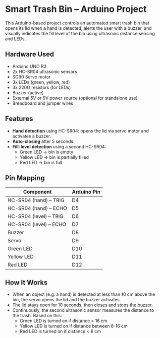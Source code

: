 # Smart Trash Bin – Arduino Project

This Arduino-based project controls an automated smart trash bin that opens its lid when a hand is detected, alerts the user with a buzzer, and visually indicates the fill level of the bin using ultrasonic distance sensing and LEDs.

## Hardware Used

- Arduino UNO R3
- 2x HC-SR04 ultrasonic sensors
- SG90 Servo motor
- 3x LEDs (green, yellow, red)
- 3x 220Ω resistors (for LEDs)
- Buzzer (active)
- External 5V or 9V power source (optional for standalone use)
- Breadboard and jumper wires

## Features

- **Hand detection** using HC-SR04: opens the lid via servo motor and activates a buzzer.
- **Auto-closing** after 5 seconds.
- **Fill-level detection** using a second HC-SR04:
  - Green LED → bin is empty
  - Yellow LED → bin is partially filled
  - Red LED → bin is full

## Pin Mapping

| Component       | Arduino Pin |
|----------------|-------------|
| HC-SR04 (hand) – TRIG | D4 |
| HC-SR04 (hand) – ECHO | D5 |
| HC-SR04 (level) – TRIG | D6 |
| HC-SR04 (level) – ECHO | D7 |
| Buzzer         | D8 |
| Servo          | D9 |
| Green LED      | D10 |
| Yellow LED     | D11 |
| Red LED        | D12 |

## How It Works

- When an object (e.g. a hand) is detected at less than 10 cm above the bin, the servo opens the lid and the buzzer activates.
- The lid stays open for 10 seconds, then closes and stops the buzzer.
- Continuously, the second ultrasonic sensor measures the distance to the trash. Based on this:
  - Green LED is turned on if distance > 16 cm
  - Yellow LED is turned on if distance between 8-16 cm
  - Red LED is turned on if distance < 8 cm
